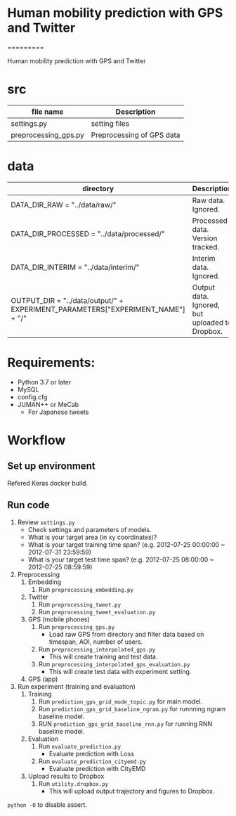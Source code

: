 # Human mobility prediction with GPS and Twitter
=========

Human mobility prediction with GPS and Twitter
# src

| file name     | Description                    |
| ------------- | ------------------------------ |
| settings.py | setting files |
| preprocessing_gps.py | Preprocessing of GPS data|


# data

| directory     | Description                    |
| ------------- | ------------------------------ |
|DATA_DIR_RAW = "../data/raw/" | Raw data. Ignored. | 
|DATA_DIR_PROCESSED = "../data/processed/" | Processed data. Version tracked. |
|DATA_DIR_INTERIM = "../data/interim/" | Interim data. Ignored. |
|OUTPUT_DIR = "../data/output/" + EXPERIMENT_PARAMETERS["EXPERIMENT_NAME"] + "/" | Output data. Ignored, but uploaded to Dropbox. |

# Requirements:
- Python 3.7 or later
- MySQL
- config.cfg
- JUMAN++ or MeCab
    - For Japanese tweets


# Workflow

## Set up environment
Refered Keras docker build.


## Run code

1. Review `settings.py`
    - Check settings and parameters of models.
    - What is your target area (in xy coordinates)?
    - What is your target training time span? (e.g. 2012-07-25 00:00:00 ~ 2012-07-31 23:59:59)
    - What is your target test time span? (e.g. 2012-07-25 08:00:00 ~ 2012-07-25 08:59:59) 
2. Preprocessing
    1. Embedding
        1. Run `preprocessing_embedding.py`
    2. Twitter
        1. Run `preprocessing_tweet.py`
        2. Run `preprocessing_tweet_evaluation.py`
    3. GPS (mobile phones)
        1. Run `preprocessing_gps.py`
            - Load raw GPS from directory and filter data based on timespan, AOI, number of users.
        2. Run `preprocessing_interpolated_gps.py`
            - This will create training and test data.
        3. Run `preprocessing_interpolated_gps_evaluation.py`
            - This will create test data with experiment setting.
    4. GPS (app)
3. Run experiment (training and evaluation)
    1. Training
        1. Run `prediction_gps_grid_mode_topic.py` for main model.
        2. Run `prediction_gps_grid_baseline_ngram.py` for runnning ngram baseline model.
        3. RUN `prediction_gps_grid_baseline_rnn.py` for running RNN baseline model.
    2. Evaluation
        1. Run `evaluate_prediction.py`
            - Evaluate prediction with Loss
        2. Run `evaluate_prediction_cityemd.py`
            - Evaluate prediction with CityEMD
    3. Upload results to Dropbox
        1. Run `utility.dropbox.py`
            - This will upload output trajectory and figures to Dropbox.
    
    
 `python -O` to disable assert.